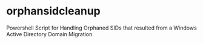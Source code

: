 # orphansidcleanup
Powershell Script for Handling Orphaned SIDs that resulted from a Windows Active Directory Domain Migration. 
